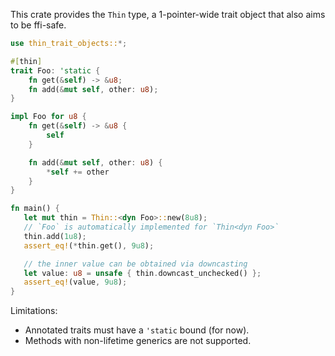 This crate provides the `Thin` type, a 1-pointer-wide trait object that also aims to be ffi-safe.

 ```rust
 use thin_trait_objects::*;

 #[thin]
 trait Foo: 'static {
     fn get(&self) -> &u8;
     fn add(&mut self, other: u8);
 }

 impl Foo for u8 {
     fn get(&self) -> &u8 {
         self
     }

     fn add(&mut self, other: u8) {
         *self += other
     }
 }

fn main() {
    let mut thin = Thin::<dyn Foo>::new(8u8);
    // `Foo` is automatically implemented for `Thin<dyn Foo>`
    thin.add(1u8);
    assert_eq!(*thin.get(), 9u8);

    // the inner value can be obtained via downcasting
    let value: u8 = unsafe { thin.downcast_unchecked() };
    assert_eq!(value, 9u8);
}
 ```

 Limitations:
 - Annotated traits must have a `'static` bound (for now).
 - Methods with non-lifetime generics are not supported.